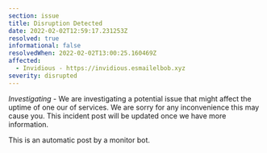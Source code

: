 ```yaml
---
section: issue
title: Disruption Detected
date: 2022-02-02T12:59:17.231253Z
resolved: true
informational: false
resolvedWhen: 2022-02-02T13:00:25.160469Z
affected:
  - Invidious - https://invidious.esmailelbob.xyz
severity: disrupted
---
```

*Investigating* - We are investigating a potential issue that might affect the uptime of one our of services. We are sorry for any inconvenience this may cause you. This incident post will be updated once we have more information.

This is an automatic post by a monitor bot.
        